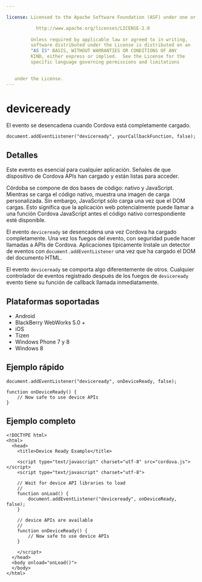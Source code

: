 ```yaml
---

license: Licensed to the Apache Software Foundation (ASF) under one or more contributor license agreements. See the NOTICE file distributed with this work for additional information regarding copyright ownership. The ASF licenses this file to you under the Apache License, Version 2.0 (the "License"); you may not use this file except in compliance with the License. You may obtain a copy of the License at

           http://www.apache.org/licenses/LICENSE-2.0
    
         Unless required by applicable law or agreed to in writing,
         software distributed under the License is distributed on an
         "AS IS" BASIS, WITHOUT WARRANTIES OR CONDITIONS OF ANY
         KIND, either express or implied.  See the License for the
         specific language governing permissions and limitations
    

   under the License.
---
```


# deviceready

El evento se desencadena cuando Cordova está completamente cargado.

    document.addEventListener("deviceready", yourCallbackFunction, false);
    

## Detalles

Este evento es esencial para cualquier aplicación. Señales de que dispositivo de Cordova APIs han cargado y están listas para acceder.

Córdoba se compone de dos bases de código: nativo y JavaScript. Mientras se carga el código nativo, muestra una imagen de carga personalizada. Sin embargo, JavaScript sólo carga una vez que el DOM cargas. Esto significa que la aplicación web potencialmente puede llamar a una función Cordova JavaScript antes el código nativo correspondiente esté disponible.

El evento `deviceready` se desencadena una vez Cordova ha cargado completamente. Una vez los fuegos del evento, con seguridad puede hacer llamadas a APIs de Cordova. Aplicaciones típicamente Instale un detector de eventos con `document.addEventListener` una vez que ha cargado el DOM del documento HTML.

El evento `deviceready` se comporta algo diferentemente de otros. Cualquier controlador de eventos registrado después de los fuegos de `deviceready` evento tiene su función de callback llamada inmediatamente.

## Plataformas soportadas

*   Android
*   BlackBerry WebWorks 5.0 +
*   iOS
*   Tizen
*   Windows Phone 7 y 8
*   Windows 8

## Ejemplo rápido

    document.addEventListener("deviceready", onDeviceReady, false);
    
    function onDeviceReady() {
        // Now safe to use device APIs
    }
    

## Ejemplo completo

    <!DOCTYPE html>
    <html>
      <head>
        <title>Device Ready Example</title>
    
        <script type="text/javascript" charset="utf-8" src="cordova.js"></script>
        <script type="text/javascript" charset="utf-8">
    
        // Wait for device API libraries to load
        //
        function onLoad() {
            document.addEventListener("deviceready", onDeviceReady, false);
        }
    
        // device APIs are available
        //
        function onDeviceReady() {
            // Now safe to use device APIs
        }
    
        </script>
      </head>
      <body onload="onLoad()">
      </body>
    </html>